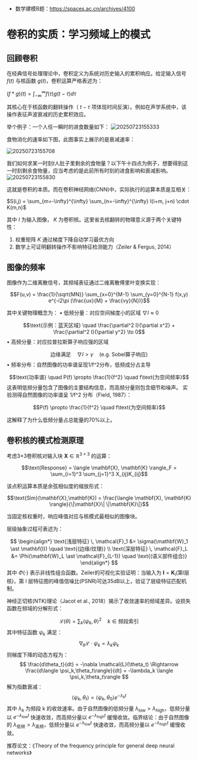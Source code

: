 - 数学建模B题：https://spaces.ac.cn/archives/4100


# 卷积的实质：学习频域上的模式


## 回顾卷积
在经典信号处理理论中，卷积定义为系统对历史输入的累积响应。给定输入信号 $f(t)$ 与核函数 $g(t)$，卷积运算严格表述为：

$(f * g)(t) = \int_{-\infty}^{\infty} f(\tau)g(t - \tau)  d\tau$

其核心在于核函数的翻转操作（ $t-\tau$ 项体现时间反演）。例如在声学系统中，该操作表征声波衰减的历史累积效应。

举个例子：一个人任一瞬时的进食数量如下：
![20250723155333](https://image-bed-1331150746.cos.ap-beijing.myqcloud.com/20250723155333.png)

食物消化的速率如下图，此图事实上展示的是衰减速率：

![20250723155708](https://image-bed-1331150746.cos.ap-beijing.myqcloud.com/20250723155708.png)

我们如何求某一时刻$t$人肚子里剩余的食物量？以下午十四点为例子，想要得到这一时刻剩余食物量，应当考虑的是此前所有时刻的进食影响和衰减影响。![20250723155830](https://image-bed-1331150746.cos.ap-beijing.myqcloud.com/20250723155830.png)

这就是卷积的本质。而在卷积神经网络(CNN)中，实际执行的运算本质是互相关：

$S(i,j) = \sum_{m=-\infty}^{\infty} \sum_{n=-\infty}^{\infty} I(i+m, j+n) \cdot K(m,n)$

其中  $I$  为输入图像， $K$  为卷积核。这里省去核翻转的物理意义源于两个关键特性：
1. 权重矩阵  $K$  通过梯度下降自动学习最优方向
2. 数学上可证明翻转操作不影响特征检测能力（Zeiler & Fergus, 2014）

## 图像的频率

图像作为二维离散信号，其频域表征通过二维离散傅里叶变换实现：

$$F(u,v) = \frac{1}{\sqrt{MN}} \sum_{x=0}^{M-1} \sum_{y=0}^{N-1} f(x,y) e^{-i2\pi (\frac{ux}{M} + \frac{vy}{N})}$$

其中关键物理概念为：
• 低频分量：对应空间梯度小的区域 $\nabla I \approx 0$

   $$\text{示例：蓝天区域} \quad \frac{\partial^2 I}{\partial x^2} + \frac{\partial^2 I}{\partial y^2} \to 0$$
• 高频分量：对应拉普拉斯算子响应强的区域 

  $$\text{边缘满足} \quad \nabla I > \gamma \quad \text{(e.g. Sobel算子响应)}$$
• 频率分布：自然图像的功率谱呈现1/f^2分布，低频成分占主导

   $$\text{功率谱} \quad P(f) \propto \frac{1}{f^2} \quad f\text{为空间频率}$$
这表明低频分量包含了图像的主要结构信息，而高频分量则包含细节和噪声。
实验测得自然图像的功率谱呈 1/f^2 分布（Field, 1987）：

$$P(f) \propto \frac{1}{f^2} \quad f\text{为空间频率}$$

这解释了为什么低频分量占总能量的70%以上。

## 卷积核的模式检测原理

考虑3×3卷积核对输入块 $\mathbf{X} \in \mathbb{R}^{3\times3}$ 的运算：

$$\text{Response} = \langle \mathbf{X}, \mathbf{K} \rangle_F = \sum_{i=1}^3 \sum_{j=1}^3 X_{ij}K_{ij}$$

该点积运算本质是余弦相似度的缩放形式：

$$\text{Sim}(\mathbf{X},\mathbf{K}) = \frac{\langle \mathbf{X}, \mathbf{K} \rangle}{\|\mathbf{X}\| \|\mathbf{K}\|}$$

当固定核权重时，响应峰值对应与核模式最相似的图像块。

层级抽象过程可表述为：

$$
\begin{align*}
\text{浅层特征} \, \mathcal{F}_1 &= \sigma(\mathbf{W}_1 \ast \mathbf{I}) \quad \text{(边缘/纹理)} \\
\text{深层特征} \, \mathcal{F}_L &= \Phi(\mathbf{W}_L \ast \mathcal{F}_{L-1}) \quad \text{(语义部件组合)}
\end{align*}
$$
其中 $\Phi(\cdot)$ 表示非线性组合函数。Zeiler的可视化实验证明：当输入为 $\mathbf{I} = \mathbf{K}_l \text{(第l层核)}$，第 l 层特征图的峰值信噪比(PSNR)可达35dB以上，验证了层级特征匹配机制。



神经正切核(NTK)理论（Jacot et al., 2018）揭示了收敛速率的频域差异。设损失函数在频域的分解形式：

$$
\mathcal{L}(\theta) = \sum_k \langle \psi_k, \theta \rangle^2 \quad k\in\text{频段索引}
$$
其中特征函数 $\psi_k$ 满足：
$$
\nabla_\theta \mathcal{L} \cdot \psi_k = \lambda_k \psi_k
$$
则梯度下降的动态方程为：
$$
\frac{d\theta_t}{dt} = -\nabla \mathcal{L}(\theta_t) \Rightarrow \frac{d\langle \psi_k,\theta_t\rangle}{dt} = -\lambda_k \langle \psi_k,\theta_t\rangle
$$
解为指数衰减：
$$
\langle \psi_k,\theta_t\rangle = \langle \psi_k,\theta_0\rangle e^{-\lambda_k t}
$$
其中 $\lambda_k$ 为频段 k 的收敛速率。由于自然图像的低频分量 $\lambda_{\text{low}} > \lambda_{\text{high}}$，低频分量以 $e^{-\lambda_{\text{low}} t}$ 快速收敛，而高频分量以 $e^{-\lambda_{\text{high}} t}$ 缓慢收敛。临界结论：由于自然图像的 $\lambda_{\text{低频}} > \lambda_{\text{高频}}$，低频分量以  $e^{-\lambda_{\text{low}} t}$  快速收敛，而高频分量以  $e^{-\lambda_{\text{high}} t}$  缓慢收敛。


推荐论文：《Theory of the frequency principle for general deep neural networks》

